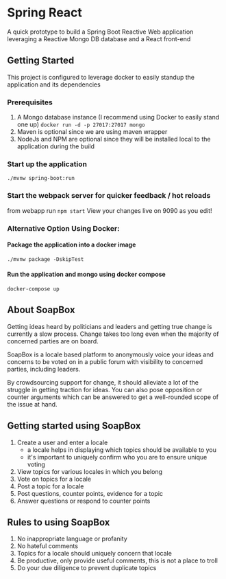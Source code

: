 # Spring React
A quick prototype to build a Spring Boot Reactive Web application leveraging a Reactive Mongo DB database and a React front-end

## Getting Started
This project is configured to leverage docker to easily standup the application and its dependencies

### Prerequisites
1. A Mongo database instance (I recommend using Docker to easily stand one up)
```docker run -d -p 27017:27017 mongo```
2. Maven is optional since we are using maven wrapper
3. NodeJs and NPM are optional since they will be installed local to the application during the build

### Start up the application
```./mvnw spring-boot:run```

### Start the webpack server for quicker feedback / hot reloads
from webapp run ```npm start```
View your changes live on 9090 as you edit!

### Alternative Option Using Docker:
#### Package the application into a docker image
```./mvnw package -DskipTest```

#### Run the application and mongo using docker compose
```docker-compose up```

## About SoapBox
Getting ideas heard by politicians and leaders and getting true change is currently a slow process.  Change takes too long even when the majority of concerned parties are on board.

SoapBox is a locale based platform to anonymously voice your ideas and concerns to be voted on in a public forum with visibility to concerned parties, including leaders.  

By crowdsourcing support for change, it should alleviate a lot of the struggle in getting traction for ideas.  You can also pose opposition or counter arguments which can be answered to get a well-rounded scope of the issue at hand.

## Getting started using SoapBox
1. Create a user and enter a locale
    * a locale helps in displaying which topics should be available to you
    * it's important to uniquely confirm who you are to ensure unique voting 
1. View topics for various locales in which you belong
1. Vote on topics for a locale
1. Post a topic for a locale
1. Post questions, counter points, evidence for a topic
1. Answer questions or respond to counter points

## Rules to using SoapBox
1. No inappropriate language or profanity
1. No hateful comments
1. Topics for a locale should uniquely concern that locale
1. Be productive, only provide useful comments, this is not a place to troll
1. Do your due diligence to prevent duplicate topics
